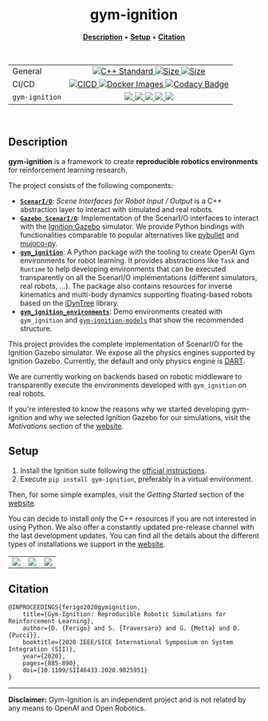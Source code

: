 <p align="center">
<h1 align="center">gym-ignition</h1>
</p>

<p align="center">
<b><a href="https://github.com/robotology/gym-ignition#description">Description</a></b>
•
<b><a href="https://github.com/robotology/gym-ignition#setup">Setup</a></b>
•
<b><a href="https://github.com/robotology/gym-ignition#citation">Citation</a></b>
</p>

<div align="center">
<p><br/></p>
<table>
    <tbody>
         <tr>
            <td align="left">General</td>
            <td align="center">
                <a href="https://isocpp.org">
                <img src="https://img.shields.io/badge/standard-C++17-blue.svg?style=flat&logo=c%2B%2B" alt="C++ Standard" />
                </a>
                <a href="https://github.com/robotology/gym-ignition">
                <img src="https://img.shields.io/github/languages/code-size/robotology/gym-ignition.svg" alt="Size" />
                </a>
                <a href="https://github.com/robotology/gym-ignition/blob/master/LICENSE">
                <img src="https://img.shields.io/badge/license-LGPL-19c2d8.svg" alt="Size" />
                </a>
            </td>
        </tr> 
         <tr>
            <td align="left">CI/CD</td>
            <td align="center">
                <a href="https://github.com/robotology/gym-ignition/actions">
                <img src="https://github.com/robotology/gym-ignition/workflows/CI/CD/badge.svg" alt="CICD" />
                </a>
                <a href="https://github.com/robotology/gym-ignition/actions">
                <img src="https://github.com/robotology/gym-ignition/workflows/Docker%20Images/badge.svg" alt="Docker Images" />
                </a>
                <a href="ttps://www.codacy.com/gh/robotology/gym-ignition/dashboard?utm_source=github.com&amp;utm_medium=referral&amp;utm_content=robotology/gym-ignition&amp;utm_campaign=Badge_Grade">
                <img src="https://api.codacy.com/project/badge/Grade/5536b05f8be94483b64ee883e7170a39" alt="Codacy Badge" />
                </a>
            </td>
        </tr>   
        <tr>
            <td align="left"><code>gym-ignition</code></td>
            <td align="center">
                <a href="https://pypi.org/project/gym-ignition/">
                <img src="https://img.shields.io/pypi/v/gym-ignition.svg" />
                </a>
                <a href="https://pypi.org/project/gym-ignition/">
                <img src="https://img.shields.io/pypi/pyversions/gym-ignition.svg" />
                </a>
                <a href="https://pypi.org/project/gym-ignition/">
                <img src="https://img.shields.io/pypi/status/gym-ignition.svg" />
                </a>
                <a href="https://pypi.org/project/gym-ignition/">
                <img src="https://img.shields.io/pypi/format/gym-ignition.svg" />
                </a>
                <a href="https://pypi.org/project/gym-ignition/">
                <img src="https://img.shields.io/pypi/l/gym-ignition.svg" />
                </a>
            </td>
        </tr>
    </tbody>
</table>
<p><br/></p>
</div>

## Description

**gym-ignition** is a framework to create **reproducible robotics environments** for reinforcement learning research.

The project consists of the following components:

- [**`ScenarI/O`**](cpp/scenario/core): 
  *Scene Interfaces for Robot Input / Output* is a C++ abstraction layer to interact with simulated and real robots.
- [**`Gazebo ScenarI/O`**](cpp/scenario/gazebo): 
  Implementation of the ScenarI/O interfaces to interact with the [Ignition Gazebo](https://ignitionrobotics.org) simulator. 
  We provide Python bindings with functionalities comparable to popular alternatives like 
  [pybullet](https://github.com/bulletphysics/bullet3) and [mujoco-py](https://github.com/openai/mujoco-py).
- [**`gym_ignition`**](python/gym_ignition): 
  A Python package with the tooling to create OpenAI Gym environments for robot learning. 
  It provides abstractions like `Task` and `Runtime` to help developing environments that can be executed transparently 
  on all the ScenarI/O implementations (different simulators, real robots, ...).
  The package also contains resources for inverse kinematics and multi-body dynamics supporting floating-based robots
  based on the [iDynTree](https://github.com/robotology/idyntree) library.
- [**`gym_ignition_environments`**](python/gym_ignition_environments):
  Demo environments created with `gym_ignition` and [`gym-ignition-models`](https://github.com/dic-iit/gym-ignition-models) 
  that show the recommended structure.
  
This project provides the complete implementation of ScenarI/O for the Ignition Gazebo simulator.
We expose all the physics engines supported by Ignition Gazebo.
Currently, the default and only physics engine is [DART](https://github.com/dartsim/dart).

We are currently working on backends based on robotic middleware to transparently execute the environments developed 
with `gym_ignition` on real robots.

If you're interested to know the reasons why we started developing gym-ignition and why we selected Ignition Gazebo for
our simulations, visit the _Motivations_ section of the [website](https://robotology.github.io/gym-ignition). 

## Setup

1. Install the Ignition suite following the [official instructions](https://ignitionrobotics.org/docs/dome).
1. Execute `pip install gym-ignition`, preferably in a virtual environment.

Then, for some simple examples, visit the _Getting Started_ section of the [website](https://robotology.github.io/gym-ignition).

You can decide to install only the C++ resources if you are not interested in using Python.
We also offer a constantly updated pre-release channel with the last development updates.
You can find all the details about the different types of installations we support in the [website](https://robotology.github.io/gym-ignition).

||||
|:---:|:---:|:---:|
| ![](https://user-images.githubusercontent.com/469199/99262383-321fb200-281e-11eb-89cc-cc31f590daa3.png) | ![](https://user-images.githubusercontent.com/469199/99263111-0cdf7380-281f-11eb-9cfe-338b2aae0503.png) | ![](https://user-images.githubusercontent.com/469199/99262746-9e021a80-281e-11eb-9df1-d70134b0801a.png) |

## Citation

```
@INPROCEEDINGS{ferigo2020gymignition,
    title={Gym-Ignition: Reproducible Robotic Simulations for Reinforcement Learning},
    author={D. {Ferigo} and S. {Traversaro} and G. {Metta} and D. {Pucci}},
    booktitle={2020 IEEE/SICE International Symposium on System Integration (SII)},
    year={2020},
    pages={885-890},
    doi={10.1109/SII46433.2020.9025951}
} 
```

---

**Disclaimer:** Gym-Ignition is an independent project and is not related by any means to OpenAI and Open Robotics.
